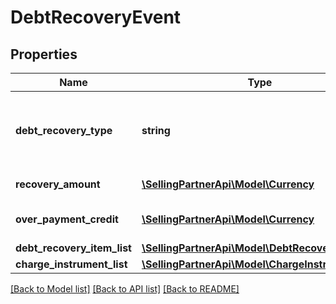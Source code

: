 # DebtRecoveryEvent

## Properties
Name | Type | Description | Notes
------------ | ------------- | ------------- | -------------
**debt_recovery_type** | **string** | The debt recovery type.  Possible values:  * DebtPayment  * DebtPaymentFailure  *DebtAdjustment | [optional] 
**recovery_amount** | [**\SellingPartnerApi\Model\Currency**](Currency.md) | The amount applied for recovery. | [optional] 
**over_payment_credit** | [**\SellingPartnerApi\Model\Currency**](Currency.md) | The amount returned for overpayment. | [optional] 
**debt_recovery_item_list** | [**\SellingPartnerApi\Model\DebtRecoveryItemList**](DebtRecoveryItemList.md) |  | [optional] 
**charge_instrument_list** | [**\SellingPartnerApi\Model\ChargeInstrumentList**](ChargeInstrumentList.md) |  | [optional] 

[[Back to Model list]](../README.md#documentation-for-models) [[Back to API list]](../README.md#documentation-for-api-endpoints) [[Back to README]](../README.md)


